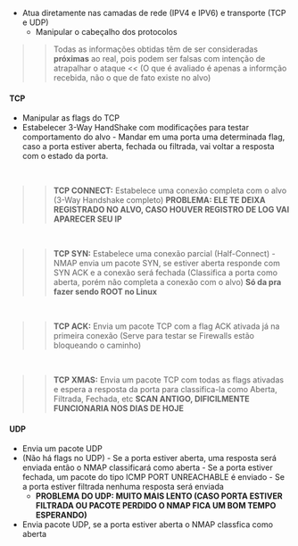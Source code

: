 - Atua diretamente nas camadas de rede (IPV4 e IPV6) e transporte (TCP e UDP)
    - Manipular o cabeçalho dos protocolos
>> Todas as informações obtidas têm de ser consideradas __próximas__ ao real, pois podem ser falsas com intenção de atrapalhar o ataque <<
     (O que é avaliado é apenas a informção recebida, não o que de fato existe no alvo)
#### TCP
- Manipular as flags do TCP
- Estabelecer 3-Way HandShake com modificações para testar comportamento do alvo
      - Mandar em uma porta uma determinada flag, caso a porta estiver aberta, fechada ou filtrada, vai voltar a resposta com o estado da porta.




&nbsp;
  >> __TCP CONNECT:__ Estabelece uma conexão completa com o alvo (3-Way Handshake completo) **PROBLEMA: ELE TE DEIXA REGISTRADO NO ALVO, CASO HOUVER REGISTRO DE LOG VAI APARECER SEU IP**
>  > 




&nbsp;
  >> __TCP SYN:__ Estabelece uma conexão parcial (Half-Connect) - NMAP envia um pacote SYN, se estiver aberta responde com SYN ACK e a conexão será fechada (Classifica a porta como aberta, porém não completa a conexão com o alvo) **Só da pra fazer sendo ROOT no Linux**




&nbsp;  
  >> __TCP ACK:__ Envia um pacote TCP com a flag ACK ativada já na primeira conexão (Serve para testar se Firewalls estão bloqueando o caminho)




&nbsp;
  >> __TCP XMAS:__ Envia um pacote TCP com todas as flags ativadas e espera a resposta da porta para classifica-la como Aberta, Filtrada, Fechada, etc **SCAN ANTIGO, DIFICILMENTE FUNCIONARIA NOS DIAS DE HOJE**

#### UDP
- Envia um pacote UDP
- (Não há flags no UDP)
      - Se a porta estiver aberta, uma resposta será enviada então o NMAP classificará como aberta
      - Se a porta estiver fechada, um pacote do tipo ICMP PORT UNREACHABLE é enviado
      - Se a porta estiver filtrada nenhuma resposta será enviada
  - **PROBLEMA DO UDP: MUITO MAIS LENTO (CASO PORTA ESTIVER FILTRADA OU PACOTE PERDIDO O NMAP FICA UM BOM TEMPO ESPERANDO)**
- Envia pacote UDP, se a porta estiver aberta o NMAP classfica como aberta

